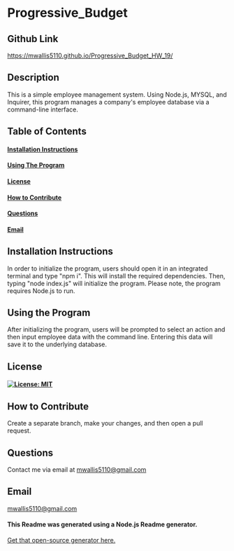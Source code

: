 # Progressive_Budget

## Github Link
https://mwallis5110.github.io/Progressive_Budget_HW_19/



## Description 
This is a simple employee management system. Using Node.js, MYSQL, and Inquirer, this program manages a company's employee database via a command-line interface. 

## Table of Contents
#### [Installation Instructions](#installation-instructions)<br>
#### [Using The Program](#using-the-program)<br>
#### [License](#license)<br>
#### [How to Contribute](#how-to-contribute)<br>
#### [Questions](#questions)<br>
#### [Email](#email)<br>

## Installation Instructions
In order to initialize the program, users should open it in an integrated terminal and type "npm i". This will install the required dependencies. Then, typing "node index.js" will initialize the program. Please note, the program requires Node.js to run.

## Using the Program
After initializing the program, users will be prompted to select an action and then input employee data with the command line. Entering this data will save it to the underlying database.


## License
#### [![License: MIT](https://img.shields.io/badge/License-MIT-yellow.svg)](https://opensource.org/licenses/MIT)

## How to Contribute
Create a separate branch, make your changes, and then open a pull request.

## Questions
Contact me via email at mwallis5110@gmail.com

## Email
mwallis5110@gmail.com
  


#### This Readme was generated using a Node.js Readme generator. 
[Get that open-source generator here.](git@github.com:mwallis5110/Readme_Generator_HW_09.git)